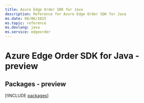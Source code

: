 ```yaml
---
title: Azure Edge Order SDK for Java
description: Reference for Azure Edge Order SDK for Java
ms.date: 08/06/2025
ms.topic: reference
ms.devlang: java
ms.service: edgeorder
---
```

# Azure Edge Order SDK for Java - preview
## Packages - preview
[!INCLUDE [packages](edge-order-index.md)]